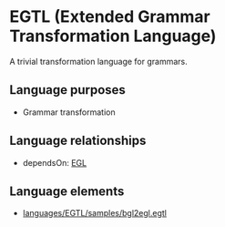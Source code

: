 # EGTL (Extended Grammar Transformation Language)
A trivial transformation language for grammars.
## Language purposes
* Grammar transformation
## Language relationships
* dependsOn: [EGL](languages/egl.html)
## Language elements
* [languages/EGTL/samples/bgl2egl.egtl](../../languages/EGTL/samples/bgl2egl.egtl)
